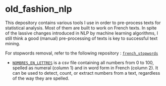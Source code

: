 # old_fashion_nlp

This depository contains various tools I use in order to pre-process texts for statistical analysis. Most of them are built to work on French texts. In spite of the lassive changes introduced in NLP by machine learning algorithms, I still think a good (manual) pre-processing of texts is key to successful text mining.

For stopwords removal, refer to the following repository : [`french_stopwords`](https://github.com/gillesbastin/french_stopwords/)

- [`NOMBRES_EN_LETTRES`](nombres_en_lettres.csv) is a csv file containing all numbers from 0 to 100, spelled as numeral (column 1) and in word form in French (column 2). It can be used to detect, count, or extract numbers from a text, regardless of the way they are spelled.
